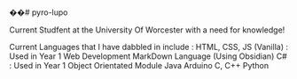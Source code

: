 ��# pyro-lupo

Current Studfent at the University Of Worcester with a need for knowledge! 

Current Languages that I have dabbled in include :
HTML, CSS, JS (Vanilla) : Used in Year 1 Web Development
MarkDown Language (Using Obsidian)
C# : Used in Year 1 Object Orientated Module
Java
Arduino
C, C++
Python
